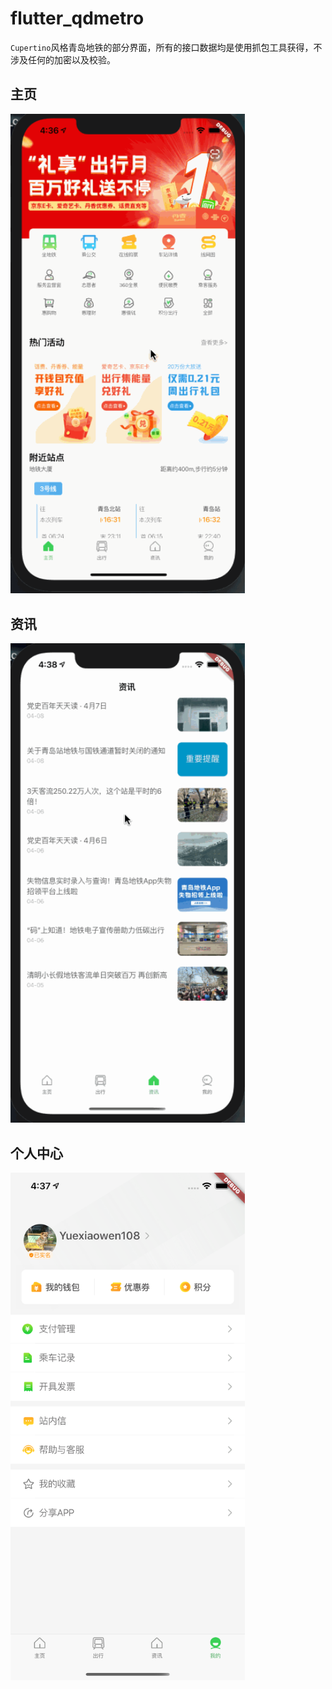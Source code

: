 # flutter_qdmetro

`Cupertino`风格青岛地铁的部分界面，所有的接口数据均是使用抓包工具获得，不涉及任何的加密以及校验。

## 主页
<img width="375" src="https://github.com/RITL/flutter_qdmetro/blob/master/previews/index.gif"></img>

## 资讯
<img width="375" src="https://github.com/RITL/flutter_qdmetro/blob/master/previews/news.gif"></img>

## 个人中心
<img width="375" src="https://github.com/RITL/flutter_qdmetro/blob/master/previews/mine.png"></img>

